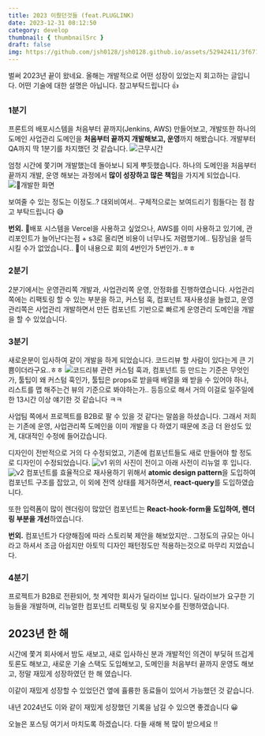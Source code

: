 ```yaml
---
title: 2023 이뤘던것들 (feat.PLUGLINK)
date: 2023-12-31 08:12:50
category: develop
thumbnail: { thumbnailSrc }
draft: false
img: https://github.com/jsh0128/jsh0128.github.io/assets/52942411/3f671d99-f653-4454-b346-7e89332a337a
---
```


벌써 2023년 끝이 왔네요. 올해는 개발적으로 어떤 성장이 있었는지 회고하는 글입니다. 어떤 기술에 대한 설명은 아닙니다. 참고부탁드립니다 👍

### 1분기

프론트의 배포시스템을 처음부터 끝까지(Jenkins, AWS) 만들어보고, 개발또한 하나의 도메인 사업관리 도메인을 **처음부터 끝까지 개발해보고, 운영**까지 해봤습니다. 개발부터 QA까지 딱 1분기를 차지했던 것 같습니다.
![근무시간](https://github.com/jsh0128/jsh0128.github.io/assets/52942411/c3ecb653-8b3c-4ac0-9c48-b297b279b82b)

엄청 시간에 쫓기며 개발했는데 돌아보니 되게 뿌듯했습니다. 하나의 도메인을 처음부터 끝까지 개발, 운영 해보는 과정에서 **많이 성장하고 많은 책임**을 가지게 되었습니다.
![개발한 화면](https://github.com/jsh0128/jsh0128.github.io/assets/52942411/d4a61fbd-1625-41f7-8145-6f926a4e1f31)

보여줄 수 있는 정도는 이정도..? 대외비여서.. 구체적으로는 보여드리기 힘들다는 점 참고 부탁드립니다 😅

**번외.** 배포 시스템을 Vercel을 사용하고 싶었으나, AWS를 이미 사용하고 있기에, 관리포인트가 늘어난다는점 + s3로 올리면 비용이 너무나도 저렴했기에.. 팀장님을 설득시킬 수가 없었습니다.. 이 내용으로 회의 4번인가 5번인가..ㅎㅎ

### 2분기

2분기에서는 운영관리쪽 개발과, 사업관리쪽 운영, 안정화를 진행하였습니다. 사업관리쪽에는 리팩토링 할 수 있는 부분을 하고, 커스텀 훅, 컴포넌트 재사용성을 늘렸고, 운영관리쪽은 사업관리 개발하면서 만든 컴포넌트 기반으로 빠르게 운영관리 도메인을 개발을 할 수 있었습니다.

### 3분기

새로운분이 입사하여 같이 개발을 하게 되었습니다. 코드리뷰 할 사람이 있다는게 큰 기쁨이더라구요..ㅎㅎ
![코드리뷰 관련](https://github.com/jsh0128/jsh0128.github.io/assets/52942411/817be785-ff54-498a-af3a-df91b096384e)
커스텀 훅과, 컴포넌트 등 만드는 기준은 무엇인가, 툴팁이 왜 커스텀 훅인가, 툴팁은 props로 받을때 배열을 왜 받을 수 있어야 하나, 리스트를 맵 해주는건 뷰의 기준으로 봐야하는가.. 등등으로 해서 거의 이걸로 일주일에 한 13시간 이상 얘기한 것 같습니다 ㅋㅋ

사업팀 쪽에서 프로젝트를 B2B로 팔 수 있을 것 같다는 말씀을 하셨습니다. 그래서 저희는 기존에 운영, 사업관리쪽 도메인을 이미 개발을 다 하였기 때문에 조금 더 완성도 있게, 대대적인 수정에 들어갔습니다.

디자인이 전반적으로 거의 다 수정되었고, 기존에 컴포넌트들도 새로 만들어야 할 정도로 디자인이 수정되었습니다.
![v1](https://github.com/jsh0128/jsh0128.github.io/assets/52942411/b47782f4-90fd-43af-85b5-8546d36daab6)
위의 사진이 전이고 아래 사전이 리뉴얼 후 입니다.
![v2](https://github.com/jsh0128/jsh0128.github.io/assets/52942411/8c55ae3a-887b-453f-8a8f-3d3c533525e1)
컴포넌트를 효율적으로 재사용하기 위해서 **atomic design pattern**을 도입하여 컴포넌트 구조를 잡았고, 이 외에 전역 상태를 제거하면서, **react-query**를 도입하였습니다.

또한 입력폼이 많이 렌더링이 많았던 컴포넌트는 **React-hook-form을 도입하여, 렌더링 부분을 개선**하였습니다.

**번외.** 컴포넌트가 다양해짐에 따라 스토리북 제안을 해보았지만.. 그정도의 규모는 아니라고 하셔서 조금 아쉽지만 아토믹 디자인 패턴정도만 적용하는것으로 마무리 지었습니다.

### 4분기

프로젝트가 B2B로 전환되어, 첫 계약한 회사가 딜라이브 입니다. 딜라이브가 요구한 기능들을 개발하며, 리뉴얼한 컴포넌트 리팩토링 및 유지보수를 진행하였습니다.

## 2023년 한 해

시간에 쫓겨 회사에서 밤도 새보고, 새로 입사하신 분과 개발적인 의견이 부딪혀 뜨겁게 토론도 해보고, 새로운 기술 스택도 도입해보고, 도메인을 처음부터 끝까지 운영도 해보고, 정말 재밌게 성장하였던 한 해 였습니다.

이같이 재밌게 성장할 수 있었던건 옆에 휼륭한 동료들이 있어서 가능했던 것 같습니다.

내년 2024년도 이와 같이 재밌게 성장했던 기록을 남길 수 있으면 좋겠습니다 😀

오늘은 포스팅 여기서 마치도록 하겠습니다. 다들 새해 복 많이 받으세요 !!

